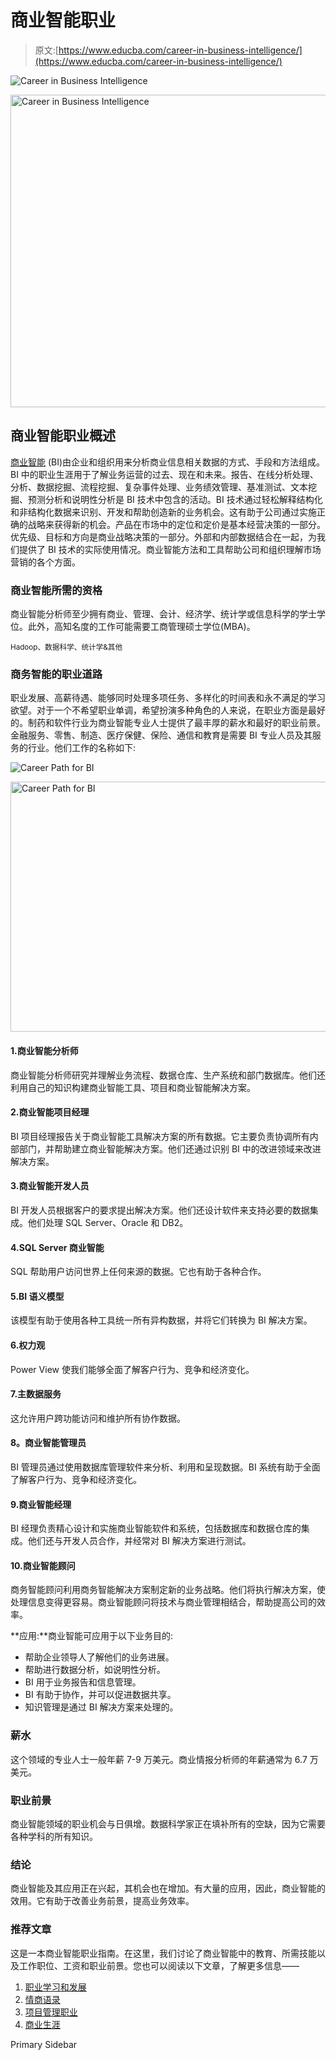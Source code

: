 # 商业智能职业

> 原文:[https://www.educba.com/career-in-business-intelligence/](https://www.educba.com/career-in-business-intelligence/)

![Career in Business Intelligence](../Images/e4d1f1cf959669021e75409bc1554443.png)

<noscript><img class="alignnone size-full wp-image-220277" src="../Images/e4d1f1cf959669021e75409bc1554443.png" alt="Career in Business Intelligence" width="900" height="500" data-original-src="https://cdn.educba.com/academy/wp-content/uploads/2019/09/Career-in-Business-Intelligence.png"/></noscript>

## 商业智能职业概述

[商业智能](https://www.educba.com/what-is-business-intelligence/) (BI)由企业和组织用来分析商业信息相关数据的方式、手段和方法组成。BI 中的职业生涯用于了解业务运营的过去、现在和未来。报告、在线分析处理、分析、数据挖掘、流程挖掘、复杂事件处理、业务绩效管理、基准测试、文本挖掘、预测分析和说明性分析是 BI 技术中包含的活动。BI 技术通过轻松解释结构化和非结构化数据来识别、开发和帮助创造新的业务机会。这有助于公司通过实施正确的战略来获得新的机会。产品在市场中的定位和定价是基本经营决策的一部分。优先级、目标和方向是商业战略决策的一部分。外部和内部数据结合在一起，为我们提供了 BI 技术的实际使用情况。商业智能方法和工具帮助公司和组织理解市场营销的各个方面。

### 商业智能所需的资格

商业智能分析师至少拥有商业、管理、会计、经济学、统计学或信息科学的学士学位。此外，高知名度的工作可能需要工商管理硕士学位(MBA)。

<small>Hadoop、数据科学、统计学&其他</small>

### 商务智能的职业道路

职业发展、高薪待遇、能够同时处理多项任务、多样化的时间表和永不满足的学习欲望。对于一个不希望职业单调，希望扮演多种角色的人来说，在职业方面是最好的。制药和软件行业为商业智能专业人士提供了最丰厚的薪水和最好的职业前景。金融服务、零售、制造、医疗保健、保险、通信和教育是需要 BI 专业人员及其服务的行业。他们工作的名称如下:

![Career Path for BI](../Images/0c80b812d49421a6febe765e3a23e52d.png)

<noscript><img class="alignnone size-full wp-image-220280" src="../Images/0c80b812d49421a6febe765e3a23e52d.png" alt="Career Path for BI" width="700" height="400" data-original-src="https://cdn.educba.com/academy/wp-content/uploads/2019/09/Career-Path-for-BI.png"/></noscript>

#### 1.商业智能分析师

商业智能分析师研究并理解业务流程、数据仓库、生产系统和部门数据库。他们还利用自己的知识构建商业智能工具、项目和商业智能解决方案。

#### 2.商业智能项目经理

BI 项目经理报告关于商业智能工具解决方案的所有数据。它主要负责协调所有内部部门，并帮助建立商业智能解决方案。他们还通过识别 BI 中的改进领域来改进解决方案。

#### 3.商业智能开发人员

BI 开发人员根据客户的要求提出解决方案。他们还设计软件来支持必要的数据集成。他们处理 SQL Server、Oracle 和 DB2。

#### 4.SQL Server 商业智能

SQL 帮助用户访问世界上任何来源的数据。它也有助于各种合作。

#### 5.BI 语义模型

该模型有助于使用各种工具统一所有异构数据，并将它们转换为 BI 解决方案。

#### 6.权力观

Power View 使我们能够全面了解客户行为、竞争和经济变化。

#### 7.主数据服务

这允许用户跨功能访问和维护所有协作数据。

#### **8。商业智能管理员**

BI 管理员通过使用数据库管理软件来分析、利用和呈现数据。BI 系统有助于全面了解客户行为、竞争和经济变化。

#### 9.商业智能经理

BI 经理负责精心设计和实施商业智能软件和系统，包括数据库和数据仓库的集成。他们还与开发人员合作，并经常对 BI 解决方案进行测试。

#### 10.商业智能顾问

商务智能顾问利用商务智能解决方案制定新的业务战略。他们将执行解决方案，使处理信息变得更容易。商业智能顾问将技术与商业管理相结合，帮助提高公司的效率。

**应用:**商业智能可应用于以下业务目的:

*   帮助企业领导人了解他们的业务进展。
*   帮助进行数据分析，如说明性分析。
*   BI 用于业务报告和信息管理。
*   BI 有助于协作，并可以促进数据共享。
*   知识管理是通过 BI 解决方案来处理的。

### 薪水

这个领域的专业人士一般年薪 7-9 万美元。商业情报分析师的年薪通常为 6.7 万美元。

### 职业前景

商业智能领域的职业机会与日俱增。数据科学家正在填补所有的空缺，因为它需要各种学科的所有知识。

### 结论

商业智能及其应用正在兴起，其机会也在增加。有大量的应用，因此，商业智能的效用。它有助于改善业务前景，提高业务效率。

### 推荐文章

这是一本商业智能职业指南。在这里，我们讨论了商业智能中的教育、所需技能以及工作职位、工资和职业前景。您也可以阅读以下文章，了解更多信息——

1.  [职业学习和发展](https://www.educba.com/career-in-learning-and-development/)
2.  [情商语录](https://www.educba.com/emotional-intelligence-quotes/)
3.  [项目管理职业](https://www.educba.com/career-in-project-management/)
4.  [商业生涯](https://www.educba.com/career-in-business/)

<footer class="entry-footer">

<aside class="sidebar sidebar-primary widget-area" role="complementary" aria-label="Primary Sidebar">Primary Sidebar</aside>

</footer>